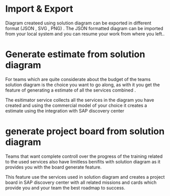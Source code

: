 # Import & Export
Diagram createed using solution diagram can  be exported in different format  (JSON , SVG , PNG) . The JSON formatted diagram can be imported from your local system and you can resume your work from where you left..

# Generate estimate from solution diagram
For teams which are quite considerate about the budget of the teams solution diagram is the choice you want to go along, as with it you get the feature of generating a estimate of all the services combined .

The esitimator service collects all the services in the diagram you have created and using the commercial model of your choice it creates a estimate using the integration with SAP discovery center 

# generate project board from solution diagram
Teams that want complete controll over the progress of the training related to the used services also have limitless benifits with solution diagram as it provides you with the board generate feature.

This feature use the services used in solution diagram and creates a project board in SAP discovery center with all related missions and cards which provide you and your team the best roadmap to success.